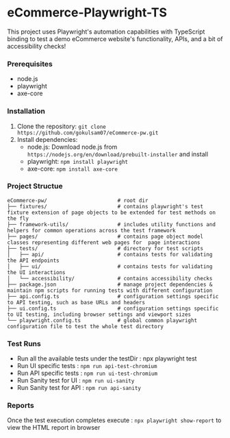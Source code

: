 # eCommerce-Playwright-TS

This project uses Playwright's automation capabilities with TypeScript binding to test a demo eCommerce website's functionality, APIs, and a bit of accessibility checks!

### Prerequisites

* node.js
* playwright 
* axe-core

### Installation

1. Clone the repository: `git clone https://github.com/gokulsam07/eCommerce-pw.git`
2. Install dependencies:
   - node.js: Download node.js from `https://nodejs.org/en/download/prebuilt-installer` and install
   - playwright: `npm install playwright`
   - axe-core: `npm install axe-core`

### Project Structue

```
eCommerce-pw/                       # root dir
├── fixtures/                       # contains playwright's test fixture extension of page objects to be extended for test methods on the fly
├── framework-utils/                # includes utility functions and helpers for common operations across the test framework
├── pages/                          # contains page object model classes representing different web pages for  page interactions
├── tests/                          # directory for test scripts
│   ├── api/                        # contains tests for validating the API endpoints
│   ├── ui/                         # contains tests for validating the UI interactions
│   └── accessibility/              # contains accessibility checks
├── package.json                    # manage project dependencies & maintain npm scripts for running tests with different configuration
├── api.config.ts                   # configuration settings specific to API testing, such as base URLs and headers
├── ui.config.ts                    # configuration settings specific to UI testing, including browser settings and viewport sizes
└── playwright.config.ts            # global common playwright configuration file to test the whole test directory

```

### Test Runs

* Run all the available tests under the testDir : npx playwright test
* Run UI specific tests : `npm run api-test-chromium`
* Run API specific tests : `npm run ui-test-chromium`
* Run Sanity test for UI : `npm run ui-sanity`
* Run Sanity test for API : `npm run api-sanity`


### Reports

Once the test execution completes execute : `npx playwright show-report` to view the HTML report in browser




